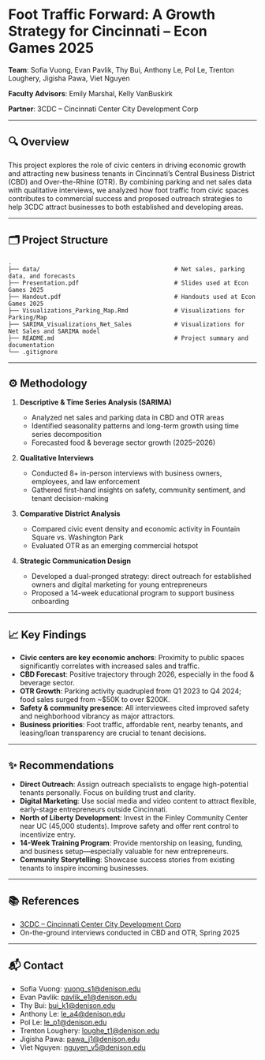 # Foot Traffic Forward: A Growth Strategy for Cincinnati – Econ Games 2025

**Team**: Sofia Vuong, Evan Pavlik, Thy Bui, Anthony Le, Pol Le, Trenton Loughery, Jigisha Pawa, Viet Nguyen

**Faculty Advisors**: Emily Marshal, Kelly VanBuskirk

**Partner**: 3CDC – Cincinnati Center City Development Corp

---

## 🔍 Overview

This project explores the role of civic centers in driving economic growth and attracting new business tenants in Cincinnati’s Central Business District (CBD) and Over-the-Rhine (OTR). By combining parking and net sales data with qualitative interviews, we analyzed how foot traffic from civic spaces contributes to commercial success and proposed outreach strategies to help 3CDC attract businesses to both established and developing areas.

---

## 🗂 Project Structure

```
.
├── data/                                      # Net sales, parking data, and forecasts
├── Presentation.pdf                           # Slides used at Econ Games 2025
├── Handout.pdf                                # Handouts used at Econ Games 2025
├── Visualizations_Parking_Map.Rmd             # Visualizations for Parking/Map
├── SARIMA_Visualizations_Net_Sales            # Visualizations for Net Sales and SARIMA model
├── README.md                                  # Project summary and documentation
└── .gitignore
```

---

## ⚙️ Methodology

1. **Descriptive & Time Series Analysis (SARIMA)**

   * Analyzed net sales and parking data in CBD and OTR areas
   * Identified seasonality patterns and long-term growth using time series decomposition
   * Forecasted food & beverage sector growth (2025–2026)

2. **Qualitative Interviews**

   * Conducted 8+ in-person interviews with business owners, employees, and law enforcement
   * Gathered first-hand insights on safety, community sentiment, and tenant decision-making

3. **Comparative District Analysis**

   * Compared civic event density and economic activity in Fountain Square vs. Washington Park
   * Evaluated OTR as an emerging commercial hotspot

4. **Strategic Communication Design**

   * Developed a dual-pronged strategy: direct outreach for established owners and digital marketing for young entrepreneurs
   * Proposed a 14-week educational program to support business onboarding

---

## 📈 Key Findings

* **Civic centers are key economic anchors**: Proximity to public spaces significantly correlates with increased sales and traffic.
* **CBD Forecast**: Positive trajectory through 2026, especially in the food & beverage sector.
* **OTR Growth**: Parking activity quadrupled from Q1 2023 to Q4 2024; food sales surged from \~\$50K to over \$200K.
* **Safety & community presence**: All interviewees cited improved safety and neighborhood vibrancy as major attractors.
* **Business priorities**: Foot traffic, affordable rent, nearby tenants, and leasing/loan transparency are crucial to tenant decisions.

---

## ✨ Recommendations

* **Direct Outreach**: Assign outreach specialists to engage high-potential tenants personally. Focus on building trust and clarity.
* **Digital Marketing**: Use social media and video content to attract flexible, early-stage entrepreneurs outside Cincinnati.
* **North of Liberty Development**: Invest in the Finley Community Center near UC (45,000 students). Improve safety and offer rent control to incentivize entry.
* **14-Week Training Program**: Provide mentorship on leasing, funding, and business setup—especially valuable for new entrepreneurs.
* **Community Storytelling**: Showcase success stories from existing tenants to inspire incoming businesses.

---

## 📚 References

* [3CDC – Cincinnati Center City Development Corp](https://www.3cdc.org/)
* On-the-ground interviews conducted in CBD and OTR, Spring 2025

---

## 📬 Contact

* Sofia Vuong: [vuong\_s1@denison.edu](mailto:vuong_s1@denison.edu)
* Evan Pavlik: [pavlik\_e1@denison.edu](mailto:pavlik_e1@denison.edu)
* Thy Bui: [bui\_k1@denison.edu](mailto:bui_k1@denison.edu)
* Anthony Le: [le\_a4@denison.edu](mailto:le_a4@denison.edu)
* Pol Le: [le\_p1@denison.edu](mailto:le_p1@denison.edu)
* Trenton Loughery: [loughe\_t1@denison.edu](mailto:loughe_t1@denison.edu)
* Jigisha Pawa: [pawa\_j1@denison.edu](mailto:pawa_j1@denison.edu)
* Viet Nguyen: [nguyen\_v5@denison.edu](mailto:nguyen_v5@denison.edu)


